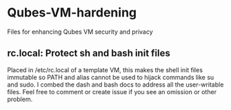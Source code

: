 # Qubes-VM-hardening
Files for enhancing Qubes VM security and privacy

## rc.local: Protect sh and bash init files

Placed in /etc/rc.local of a template VM, this makes the shell init files immutable so PATH and alias cannot be used to hijack commands like su and sudo. I combed the dash and bash docs to address all the user-writable files. Feel free to comment or create issue if you see an omission or other problem.
